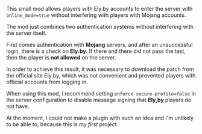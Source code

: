 This small mod allows players with Ely.by accounts to enter the server with `online_mode=true` without interfering with players with Mojang accounts.

The mod just combines two authentication systems without interfering with the server itself.

First comes authentication with **Mojang** servers, and after an unsuccessful login, there is a check on **Ely.by**. If there and there did not pass the test, then the player is **not allowed** on the server.

In order to achieve this result, it was necessary to download the patch from the official site Ely.by, which was not convenient and prevented players with official accounts from logging in.

When using this mod, I recommend setting `enforce-secure-profile=false` in the server configuration to disable message signing that **Ely,by** players do not have.

At the moment, I could not make a plugin with such an idea and I'm unlikely to be able to, because this is my *first* project.
